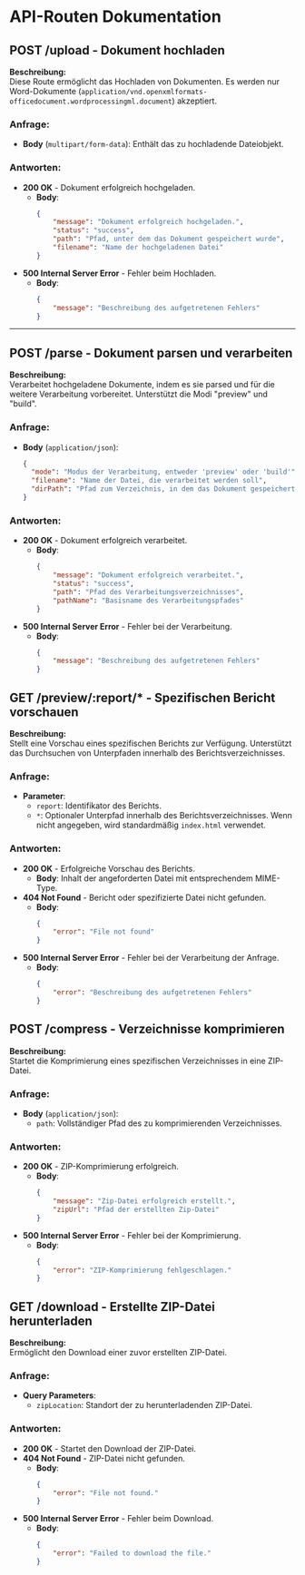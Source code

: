 # API-Routen Dokumentation

## POST /upload - Dokument hochladen

**Beschreibung:**  
Diese Route ermöglicht das Hochladen von Dokumenten. Es werden nur Word-Dokumente (`application/vnd.openxmlformats-officedocument.wordprocessingml.document`) akzeptiert.

### Anfrage:

- **Body** (`multipart/form-data`): Enthält das zu hochladende Dateiobjekt.

### Antworten:

- **200 OK** - Dokument erfolgreich hochgeladen.
  - **Body**:
    ```json
    {
    	"message": "Dokument erfolgreich hochgeladen.",
    	"status": "success",
    	"path": "Pfad, unter dem das Dokument gespeichert wurde",
    	"filename": "Name der hochgeladenen Datei"
    }
    ```
- **500 Internal Server Error** - Fehler beim Hochladen.
  - **Body**:
    ```json
    {
    	"message": "Beschreibung des aufgetretenen Fehlers"
    }
    ```

---

## POST /parse - Dokument parsen und verarbeiten

**Beschreibung:**  
Verarbeitet hochgeladene Dokumente, indem es sie parsed und für die weitere Verarbeitung vorbereitet. Unterstützt die Modi "preview" und "build".

### Anfrage:

- **Body** (`application/json`):
  ```json
  {
  	"mode": "Modus der Verarbeitung, entweder 'preview' oder 'build'",
  	"filename": "Name der Datei, die verarbeitet werden soll",
  	"dirPath": "Pfad zum Verzeichnis, in dem das Dokument gespeichert ist und verarbeitet wird"
  }
  ```

### Antworten:

- **200 OK** - Dokument erfolgreich verarbeitet.
  - **Body**:
    ```json
    {
    	"message": "Dokument erfolgreich verarbeitet.",
    	"status": "success",
    	"path": "Pfad des Verarbeitungsverzeichnisses",
    	"pathName": "Basisname des Verarbeitungspfades"
    }
    ```
- **500 Internal Server Error** - Fehler bei der Verarbeitung.
  - **Body**:
    ```json
    {
    	"message": "Beschreibung des aufgetretenen Fehlers"
    }
    ```

## GET /preview/:report/\* - Spezifischen Bericht vorschauen

**Beschreibung:**  
Stellt eine Vorschau eines spezifischen Berichts zur Verfügung. Unterstützt das Durchsuchen von Unterpfaden innerhalb des Berichtsverzeichnisses.

### Anfrage:

- **Parameter**:
  - `report`: Identifikator des Berichts.
  - `*`: Optionaler Unterpfad innerhalb des Berichtsverzeichnisses. Wenn nicht angegeben, wird standardmäßig `index.html` verwendet.

### Antworten:

- **200 OK** - Erfolgreiche Vorschau des Berichts.
  - **Body**: Inhalt der angeforderten Datei mit entsprechendem MIME-Type.
- **404 Not Found** - Bericht oder spezifizierte Datei nicht gefunden.
  - **Body**:
    ```json
    {
    	"error": "File not found"
    }
    ```
- **500 Internal Server Error** - Fehler bei der Verarbeitung der Anfrage.
  - **Body**:
    ```json
    {
    	"error": "Beschreibung des aufgetretenen Fehlers"
    }
    ```

## POST /compress - Verzeichnisse komprimieren

**Beschreibung:**  
Startet die Komprimierung eines spezifischen Verzeichnisses in eine ZIP-Datei.

### Anfrage:

- **Body** (`application/json`):
  - `path`: Vollständiger Pfad des zu komprimierenden Verzeichnisses.

### Antworten:

- **200 OK** - ZIP-Komprimierung erfolgreich.
  - **Body**:
    ```json
    {
    	"message": "Zip-Datei erfolgreich erstellt.",
    	"zipUrl": "Pfad der erstellten Zip-Datei"
    }
    ```
- **500 Internal Server Error** - Fehler bei der Komprimierung.
  - **Body**:
    ```json
    {
    	"error": "ZIP-Komprimierung fehlgeschlagen."
    }
    ```

## GET /download - Erstellte ZIP-Datei herunterladen

**Beschreibung:**  
Ermöglicht den Download einer zuvor erstellten ZIP-Datei.

### Anfrage:

- **Query Parameters**:
  - `zipLocation`: Standort der zu herunterladenden ZIP-Datei.

### Antworten:

- **200 OK** - Startet den Download der ZIP-Datei.
- **404 Not Found** - ZIP-Datei nicht gefunden.
  - **Body**:
    ```json
    {
    	"error": "File not found."
    }
    ```
- **500 Internal Server Error** - Fehler beim Download.
  - **Body**:
    ```json
    {
    	"error": "Failed to download the file."
    }
    ```
